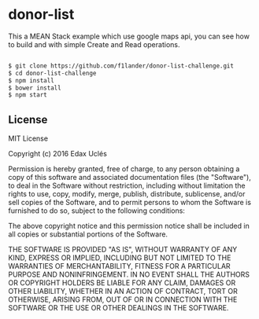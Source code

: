 # donor-list

This a MEAN Stack example which use google maps api, you can see how to build and with simple Create and Read operations.

```sh

$ git clone https://github.com/f1lander/donor-list-challenge.git
$ cd donor-list-challenge
$ npm install
$ bower install
$ npm start

```

License
---------

MIT License

Copyright (c) 2016 Edax Uclés

Permission is hereby granted, free of charge, to any person obtaining a copy
of this software and associated documentation files (the "Software"), to deal
in the Software without restriction, including without limitation the rights
to use, copy, modify, merge, publish, distribute, sublicense, and/or sell
copies of the Software, and to permit persons to whom the Software is
furnished to do so, subject to the following conditions:

The above copyright notice and this permission notice shall be included in all
copies or substantial portions of the Software.

THE SOFTWARE IS PROVIDED "AS IS", WITHOUT WARRANTY OF ANY KIND, EXPRESS OR
IMPLIED, INCLUDING BUT NOT LIMITED TO THE WARRANTIES OF MERCHANTABILITY,
FITNESS FOR A PARTICULAR PURPOSE AND NONINFRINGEMENT. IN NO EVENT SHALL THE
AUTHORS OR COPYRIGHT HOLDERS BE LIABLE FOR ANY CLAIM, DAMAGES OR OTHER
LIABILITY, WHETHER IN AN ACTION OF CONTRACT, TORT OR OTHERWISE, ARISING FROM,
OUT OF OR IN CONNECTION WITH THE SOFTWARE OR THE USE OR OTHER DEALINGS IN THE
SOFTWARE.
